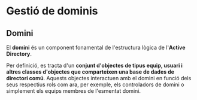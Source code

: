 # Gestió de dominis

## Domini

El **domini** és un component fonamental de l'estructura lògica de l'**Active Directory**. 

Per definició, es tracta d'un **conjunt d'objectes de tipus equip, usuari i altres classes d'objectes que comparteixen una base de dades de directori comú**. Aquests objectes interactuen amb el domini en funció dels seus respectius rols com ara, per exemple, els controladors de domini o simplement els equips membres de l'esmentat domini.

